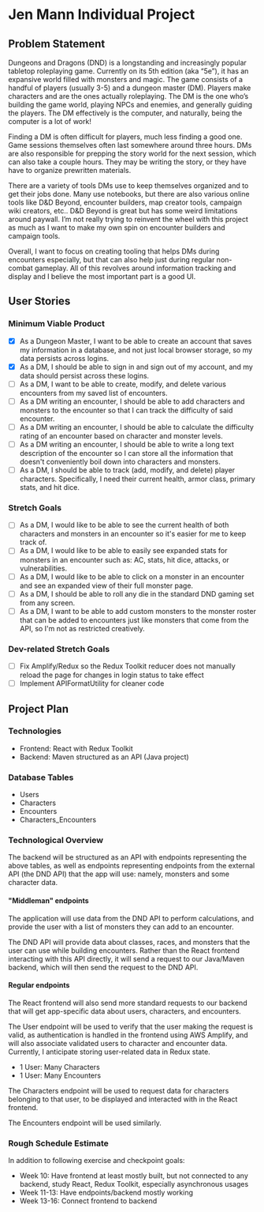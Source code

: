 # Jen Mann Individual Project

## Problem Statement

Dungeons and Dragons (DND) is a longstanding and increasingly popular tabletop
roleplaying game. Currently on its 5th edition (aka “5e”), it has an expansive
world filled with monsters and magic. The game consists of a handful of players
(usually 3-5) and a dungeon master (DM). Players make characters and are the
ones actually roleplaying. The DM is the one who’s building the game world,
playing NPCs and enemies, and generally guiding the players.
The DM effectively is the computer, and naturally, being the computer is a lot of work!

Finding a DM is often difficult for players, much less finding a good one.
Game sessions themselves often last somewhere around three hours.
DMs are also responsible for prepping the story world for the next session,
which can also take a couple hours. They may be writing the story,
or they have have to organize prewritten materials.

There are a variety of tools DMs use to keep themselves organized and to get
their jobs done. Many use notebooks, but there are also various online tools
like D&D Beyond, encounter builders, map creator tools, campaign wiki creators, etc..
D&D Beyond is great but has some weird limitations around paywall.
I’m not really trying to reinvent the wheel with this project as much as I want
to make my own spin on encounter builders and campaign tools.

Overall, I want to focus on creating tooling that helps DMs during encounters
especially, but that can also help just during regular non-combat gameplay.
All of this revolves around information tracking and display and I believe the
most important part is a good UI.

## User Stories

### Minimum Viable Product

- [X] As a Dungeon Master, I want to be able to create an account that saves my information in a database, and not just local browser storage, so my data persists across logins.
- [X] As a DM, I should be able to sign in and sign out of my account, and my data
      should persist across these logins.
- [ ] As a DM, I want to be able to create, modify, and delete
      various encounters from my saved list of encounters.
- [ ] As a DM writing an encounter, I should be able to add characters and monsters to the encounter so that I can track the difficulty of said encounter.
- [ ] As a DM writing an encounter, I should be able to calculate the difficulty rating of an encounter based on character and monster levels.
- [ ] As a DM writing an encounter, I should be able to write a long text description of the encounter so I can store all the information that doesn't conveniently boil down into characters and monsters.
- [ ] As a DM, I should be able to track (add, modify, and delete) player characters. Specifically, I need their current health, armor class, primary stats, and hit dice.

### Stretch Goals

- [ ] As a DM, I would like to be able to see the current health of both characters and monsters in an encounter so it's easier for me to keep track of.
- [ ] As a DM, I would like to be able to easily see expanded stats for monsters in an encounter such as: AC, stats, hit dice, attacks, or vulnerabilities.
- [ ] As a DM, I would like to be able to click on a monster in an encounter and see an expanded view of their full monster page.
- [ ] As a DM, I should be able to roll any die in the standard DND gaming set from any screen.
- [ ] As a DM, I want to be able to add custom monsters to the monster roster that can be added to encounters just like monsters that come from the API, so I'm not as restricted creatively.

### Dev-related Stretch Goals

- [ ] Fix Amplify/Redux so the Redux Toolkit reducer does not manually reload the page for changes in login status to take effect
- [ ] Implement APIFormatUtility for cleaner code

## Project Plan

### Technologies

- Frontend: React with Redux Toolkit
- Backend: Maven structured as an API (Java project)

### Database Tables

- Users
- Characters
- Encounters
- Characters_Encounters

### Technological Overview

The backend will be structured as an API with endpoints representing the above tables, as well as endpoints representing endpoints from the external API (the DND API) that the app will use: namely, monsters and some character data.

#### **"Middleman" endpoints**

The application will use data from the DND API to perform calculations, and provide the user with a list of monsters they can add to an encounter.

The DND API will provide data about classes, races, and monsters that the user can use while building encounters. Rather than the React frontend interacting with this API directly, it will send a request to our Java/Maven backend, which will then send the request to the DND API.

#### **Regular endpoints**

The React frontend will also send more standard requests to our backend that will get app-specific data about users, characters, and encounters.

The User endpoint will be used to verify that the user making the request is valid, as authentication is handled in the frontend using AWS Amplify, and will also associate validated users to character and encounter data. Currently, I anticipate storing user-related data in Redux state.

- 1 User: Many Characters
- 1 User: Many Encounters

The Characters endpoint will be used to request data for characters belonging to that user, to be displayed and interacted with in the React frontend.

The Encounters endpoint will be used similarly.

### Rough Schedule Estimate

In addition to following exercise and checkpoint goals:

- Week 10: Have frontend at least mostly built, but not connected to any backend, study React, Redux Toolkit, especially asynchronous usages
- Week 11-13: Have endpoints/backend mostly working
- Week 13-16: Connect frontend to backend
